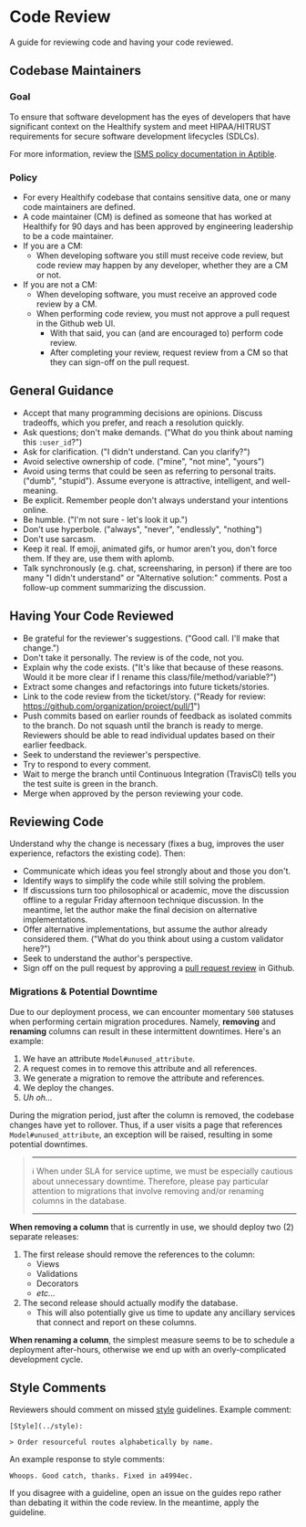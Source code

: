 # Code Review

A guide for reviewing code and having your code reviewed.

## Codebase Maintainers

### Goal

To ensure that software development has the eyes of developers that have
significant context on the Healthify system and meet HIPAA/HITRUST requirements
for secure software development lifecycles (SDLCs).

For more information, review the [ISMS policy documentation in Aptible][isms-policy-link].

### Policy

* For every Healthify codebase that contains sensitive data, one or many code
  maintainers are defined.
* A code maintainer (CM) is defined as someone that has worked at Healthify for 90
  days and has been approved by engineering leadership to be a code maintainer.
* If you are a CM:
  * When developing software you still must receive code review, but code review
    may happen by any developer, whether they are a CM or not.
* If you are not a CM:
  * When developing software, you must receive an approved code review by a CM.
  * When performing code review, you must not approve a pull request in the
    Github web UI.
    * With that said, you can (and are encouraged to) perform code review.
    * After completing your review, request review from a CM so that they can
      sign-off on the pull request.

## General Guidance

* Accept that many programming decisions are opinions. Discuss tradeoffs, which
  you prefer, and reach a resolution quickly.
* Ask questions; don't make demands. ("What do you think about naming this
  `:user_id`?")
* Ask for clarification. ("I didn't understand. Can you clarify?")
* Avoid selective ownership of code. ("mine", "not mine", "yours")
* Avoid using terms that could be seen as referring to personal traits. ("dumb",
  "stupid"). Assume everyone is attractive, intelligent, and well-meaning.
* Be explicit. Remember people don't always understand your intentions online.
* Be humble. ("I'm not sure - let's look it up.")
* Don't use hyperbole. ("always", "never", "endlessly", "nothing")
* Don't use sarcasm.
* Keep it real. If emoji, animated gifs, or humor aren't you, don't force them.
  If they are, use them with aplomb.
* Talk synchronously (e.g. chat, screensharing, in person) if there are too many
  "I didn't understand" or "Alternative solution:" comments. Post a follow-up
  comment summarizing the discussion.

## Having Your Code Reviewed

* Be grateful for the reviewer's suggestions. ("Good call. I'll make that
  change.")
* Don't take it personally. The review is of the code, not you.
* Explain why the code exists. ("It's like that because of these reasons. Would
  it be more clear if I rename this class/file/method/variable?")
* Extract some changes and refactorings into future tickets/stories.
* Link to the code review from the ticket/story. ("Ready for review:
  https://github.com/organization/project/pull/1")
* Push commits based on earlier rounds of feedback as isolated commits to the
  branch. Do not squash until the branch is ready to merge. Reviewers should be
  able to read individual updates based on their earlier feedback.
* Seek to understand the reviewer's perspective.
* Try to respond to every comment.
* Wait to merge the branch until Continuous Integration (TravisCI)
  tells you the test suite is green in the branch.
* Merge when approved by the person reviewing your code.

## Reviewing Code

Understand why the change is necessary (fixes a bug, improves the user
experience, refactors the existing code). Then:

* Communicate which ideas you feel strongly about and those you don't.
* Identify ways to simplify the code while still solving the problem.
* If discussions turn too philosophical or academic, move the discussion offline
  to a regular Friday afternoon technique discussion. In the meantime, let the
  author make the final decision on alternative implementations.
* Offer alternative implementations, but assume the author already considered
  them. ("What do you think about using a custom validator here?")
* Seek to understand the author's perspective.
* Sign off on the pull request by approving a [pull request
  review][pr-review-docs] in Github.

### Migrations & Potential Downtime

Due to our deployment process, we can encounter momentary `500` statuses when performing certain migration procedures. Namely, **removing** and **renaming** columns can result in these intermittent downtimes. Here's an example:

1. We have an attribute `Model#unused_attribute`.
2. A request comes in to remove this attribute and all references.
3. We generate a migration to remove the attribute and references.
4. We deploy the changes.
5. _Uh oh..._

During the migration period, just after the column is removed, the codebase changes have yet to rollover. Thus, if a user visits a page that references `Model#unused_attribute`, an exception will be raised, resulting in some potential downtimes.
 
> ***
> 
> :information_source: When under SLA for service uptime, we must be especially cautious about unnecessary downtime. Therefore, please pay particular attention to migrations that involve removing and/or renaming columns in the database.
> 
> ***

**When removing a column** that is currently in use, we should deploy two (2) separate releases:

1. The first release should remove the references to the column:
    + Views
    + Validations
    + Decorators
    + _etc..._
2. The second release should actually modify the database.
    + This will also potentially give us time to update any ancillary services that connect and report on these columns.

**When renaming a column**, the simplest measure seems to be to schedule a deployment after-hours, otherwise we end up with an overly-complicated development cycle.

## Style Comments

Reviewers should comment on missed [style](../style)
guidelines. Example comment:

    [Style](../style):

    > Order resourceful routes alphabetically by name.

An example response to style comments:

    Whoops. Good catch, thanks. Fixed in a4994ec.

If you disagree with a guideline, open an issue on the guides repo rather than
debating it within the code review. In the meantime, apply the guideline.

[isms-policy-link]:https://dashboard.aptible.com/gridiron/986de3df-091e-482a-b8c3-513ddd08cf87/
[pr-review-docs]:https://help.github.com/articles/about-pull-request-reviews/
